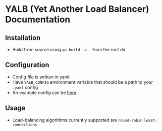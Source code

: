 # YALB (Yet Another Load Balancer) Documentation

## Installation

- Build from source using `go build -v .` from the root dir.

## Configuration

- Config file is written in yaml
- Have `YALB_CONFIG` environment variable that should be a path to your `.yaml` config
- An example config can be [here](./yalb.yaml)

## Usage

- Load-balancing algorithms currently supported are
    `round-robin`
    `least-connections`
